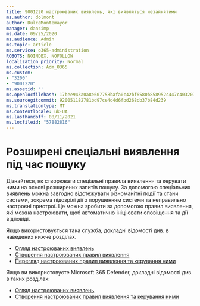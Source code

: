 ```yaml
---
title: 9001220 настроюваних виявлень, які виявляться незайнятими
ms.author: dolmont
author: DulceMontemayor
manager: dansimp
ms.date: 09/25/2020
ms.audience: Admin
ms.topic: article
ms.service: o365-administration
ROBOTS: NOINDEX, NOFOLLOW
localization_priority: Normal
ms.collection: Adm_O365
ms.custom:
- "3200"
- "9001220"
ms.assetid: ''
ms.openlocfilehash: 17bee943a0a8e607758bafa0c42bf6580b858952c447c403207bebfba9d8d243
ms.sourcegitcommit: 920051182781bd97ce4d4d6fbd268cb37b84d239
ms.translationtype: MT
ms.contentlocale: uk-UA
ms.lasthandoff: 08/11/2021
ms.locfileid: "57882816"
---
```

# <a name="advanced-hunting-custom-detections"></a>Розширені спеціальні виявлення під час пошуку

Дізнайтеся, як створювати спеціальні правила виявлення та керувати ними на основі розширених запитів пошуку. За допомогою спеціальних виявлень можна завгодно відстежувати різноманітні події та стани системи, зокрема підозрілі дії з порушенням системи та неправильно настроєні пристрої. Це можна зробити за допомогою правил виявлення, які можна настроювати, щоб автоматично ініціювати оповіщення та дії відповіді.
  
Якщо використовується така служба, докладні відомості див. в наведених нижче розділах. 
- [Огляд настроюваних виявлень](https://docs.microsoft.com/windows/security/threat-protection/microsoft-defender-atp/overview-custom-detections)
- [Створення настроюваних правил виявлення](https://docs.microsoft.com/windows/security/threat-protection/microsoft-defender-atp/custom-detection-rules)
- [Перегляд настроюваних правил виявлення та керування ними](https://docs.microsoft.com/windows/security/threat-protection/microsoft-defender-atp/custom-detections-manage)

Якщо ви використовуєте Microsoft 365 Defender, докладні відомості див. в таких розділах: 
- [Огляд настроюваних виявлень](https://docs.microsoft.com/microsoft-365/security/mtp/custom-detections-overview)
- [Створення настроюваних правил виявлення та керування ними](https://docs.microsoft.com/microsoft-365/security/mtp/custom-detection-rules)
